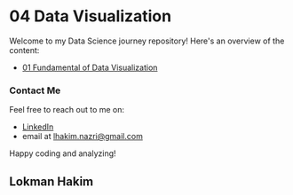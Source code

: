 # 04 Data Visualization
Welcome to my Data Science journey repository! Here's an overview of the content:

- [01 Fundamental of Data Visualization](https://github.com/lokmanTech/04_Data_Visualization/blob/main/01%20Fundamental%20of%20Data%20Visualization.ipynb)
  


### Contact Me
Feel free to reach out to me on:

- [LinkedIn](https://www.linkedin.com/in/lhakimnazri/)
- email at lhakim.nazri@gmail.com

Happy coding and analyzing!

## Lokman Hakim
